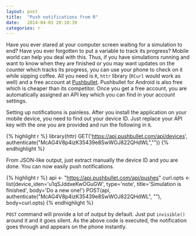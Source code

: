 ```yaml
---
layout: post
title:  "Push notifications from R"
date:   2014-04-01 20:10:39
categories: r
---
```


Have you ever stared at your computer screen waiting for a simulation to end? Have you ever forgotten to put a variable to track its progress? Mobile world can help you deal with this. Thus, if you have simulations running and want to know when they are finished or you may want updates on the counter which tracks its progress, you can use your phone to check on it while sipping coffee. All you need is `R`, `httr` library (`RCurl` would work as well) and a free account at [Pushbullet][pushbullet]. Pushbullet for Android is also free which is cheaper than its competitor. Once you get a free account, you are automatically assigned an API key which you can find in your account settings.

Setting up notifications is painless. After you install the application on your mobile device, you need to find out your device ID. Just replace your API key with the one you are provided and run the following in `R`. 

{% highlight r %}
library(httr)
GET('https://api.pushbullet.com/api/devices',
    authenticate("McAG4V8p4izK35439e8SwWOJ822QHdWL",""))
{% endhighlight %}

From JSON-like output, just extract manually the device ID and you are done. You can now easily push notifications.

{% highlight r %}
api <- "https://api.pushbullet.com/api/pushes"
curl.opts <- list(device_iden='u1qSJddxeKwOGuGW', type='note',
                  title='Simulation is finished', body='Do a new one!')
POST(api, authenticate("McAG4V8p4izK35439e8SwWOJ822QHdWL", ""),
     body=curl.opts)
{% endhighlight %}

`POST` command will provide a lot of output by default. Just put `invisible()` around it and it goes silent. As the above code is executed, the notification goes through and appears on the phone instantly.

[pushbullet]: https://www.pushbullet.com/
